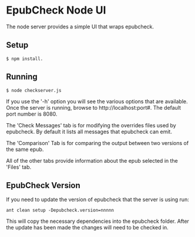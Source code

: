 EpubCheck Node UI
=================

The node server provides a simple UI that wraps epubcheck.  

## Setup
```
$ npm install.
```

## Running
```
$ node checkserver.js
```
If you use the '-h' option you will see the various options that are available.
Once the server is running, browse to http://localhost:port#.  The default port number is 8080.

The 'Check Messages' tab is for modifying the overrides files used by epubcheck.  By default it lists all messages that epubcheck can emit.

The 'Comparison' Tab is for comparing the output between two versions of the same epub.

All of the other tabs provide information about the epub selected in the 'Files' tab.

## EpubCheck Version
If you need to update the version of epubcheck that the server is using run:
```
ant clean setup -Depubcheck.version=nnnnn
```
This will copy the necessary dependencies into the epubcheck folder.  After the update has been made the changes will need to be checked in.
